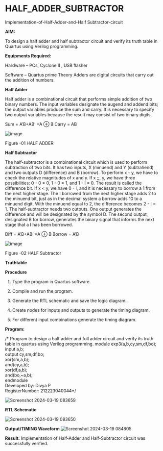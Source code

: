 # HALF_ADDER_SUBTRACTOR

Implementation-of-Half-Adder-and-Half Subtractor-circuit

**AIM:**

To design a half adder and half subtractor circuit and verify its truth table in Quartus using Verilog programming.

**Equipments Required:**

Hardware – PCs, Cyclone II , USB flasher 

Software – Quartus prime Theory Adders are digital circuits that carry out the addition of numbers.

**Half Adder**

Half adder is a combinational circuit that performs simple addition of two binary numbers. The input variables designate the augend and addend bits; the output variables produce the sum and carry. It is necessary to specify two output variables because the result may consist of two binary digits.

Sum = A’B+AB’ =A ⊕ B Carry = AB

![image](https://github.com/naavaneetha/HALF_ADDER_SUBTRACTOR/assets/154305477/bd4a0b2c-cdbc-4184-ab08-81578f121e1f)

Figure -01 HALF ADDER

**Half Subtractor**

The half-subtractor is a combinational circuit which is used to perform subtraction of two bits. It has two inputs, X (minuend) and Y (subtrahend) and two outputs D (difference) and B (borrow). To perform x - y, we have to check the relative magnitudes of x and y. If x ;;, y, we have three possibilities: 0 - 0 = 0, 1 - 0 = 1, and 1 - I = 0. The result is called the difference bit. If x < y, we have 0 - I, and it is necessary to borrow a 1 from the next higher stage. The I borrowed from the next higher stage adds 2 to the minuend bit, just as in the decimal system a borrow adds 10 to a minuend digit. With the minuend equal to 2, the difference becomes 2 - I = 1. The half-subtractor needs two outputs. One output generates the difference and will be designated by the symbol D. The second output, designated B for borrow, generates the binary signal that informs the next stage that a I has been borrowed. 

Diff = A’B+AB’ =A ⊕ B
Borrow = A’B

 ![image](https://github.com/naavaneetha/HALF_ADDER_SUBTRACTOR/assets/154305477/d76b099c-513f-4e7c-843a-e2fd028a531a)

Figure -02 HALF Subtractor

**Truthtable**

**Procedure**

1.	Type the program in Quartus software.

2.	Compile and run the program.

3.	Generate the RTL schematic and save the logic diagram.

4.	Create nodes for inputs and outputs to generate the timing diagram.

5.	For different input combinations generate the timing diagram.


**Program:**

/* Program to design a half adder and full adder circuit and verify its truth table in quartus using Verilog programming.
module exp3(a,b,cy,sm,df,bo);<br>
input a,b;<br>
output cy,sm,df,bo;<br>
xor(sm,a,b);<br>
and(cy,a,b);<br>
xor(df,a,b);<br>
and(bo,~a,b);<br>
endmodule<br>
Developed by: Divya P <br>
RegisterNumber: 212223040044*/<br>

![Screenshot 2024-03-19 083659](https://github.com/DivyaP0110/HALF_ADDER_SUBTRACTOR/assets/144870891/933ab9a4-54da-405f-8c03-61c9e815fa7a)


**RTL Schematic**
<br>

![Screenshot 2024-03-19 083650](https://github.com/DivyaP0110/HALF_ADDER_SUBTRACTOR/assets/144870891/83c7aac9-8f1b-408b-bd0b-bf2c5cf97f48)


**Output/TIMING Waveform**
![Screenshot 2024-03-19 084805](https://github.com/DivyaP0110/HALF_ADDER_SUBTRACTOR/assets/144870891/5e21c46c-5257-4716-811f-888e4aed3bdf)


**Result:**
 Implementation of Half-Adder and Half-Subtractor circuit was successfully verified.
